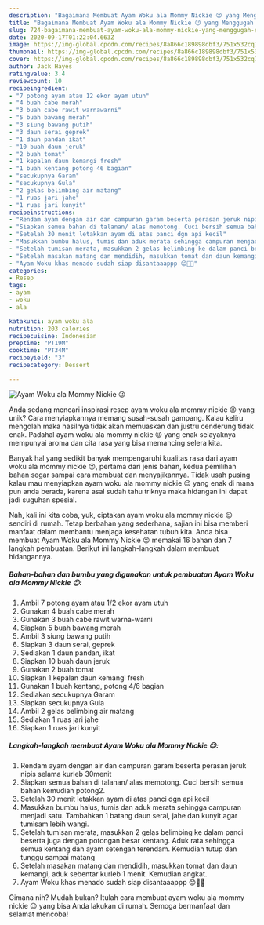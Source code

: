 ```yaml
---
description: "Bagaimana Membuat Ayam Woku ala Mommy Nickie 😉 yang Menggugah Selera"
title: "Bagaimana Membuat Ayam Woku ala Mommy Nickie 😉 yang Menggugah Selera"
slug: 724-bagaimana-membuat-ayam-woku-ala-mommy-nickie-yang-menggugah-selera
date: 2020-09-17T01:22:04.663Z
image: https://img-global.cpcdn.com/recipes/8a866c189898dbf3/751x532cq70/ayam-woku-ala-mommy-nickie-😉-foto-resep-utama.jpg
thumbnail: https://img-global.cpcdn.com/recipes/8a866c189898dbf3/751x532cq70/ayam-woku-ala-mommy-nickie-😉-foto-resep-utama.jpg
cover: https://img-global.cpcdn.com/recipes/8a866c189898dbf3/751x532cq70/ayam-woku-ala-mommy-nickie-😉-foto-resep-utama.jpg
author: Jack Hayes
ratingvalue: 3.4
reviewcount: 10
recipeingredient:
- "7 potong ayam atau 12 ekor ayam utuh"
- "4 buah cabe merah"
- "3 buah cabe rawit warnawarni"
- "5 buah bawang merah"
- "3 siung bawang putih"
- "3 daun serai geprek"
- "1 daun pandan ikat"
- "10 buah daun jeruk"
- "2 buah tomat"
- "1 kepalan daun kemangi fresh"
- "1 buah kentang potong 46 bagian"
- "secukupnya Garam"
- "secukupnya Gula"
- "2 gelas belimbing air matang"
- "1 ruas jari jahe"
- "1 ruas jari kunyit"
recipeinstructions:
- "Rendam ayam dengan air dan campuran garam beserta perasan jeruk nipis selama kurleb 30menit"
- "Siapkan semua bahan di talanan/ alas memotong. Cuci bersih semua bahan kemudian potong2."
- "Setelah 30 menit letakkan ayam di atas panci dgn api kecil"
- "Masukkan bumbu halus, tumis dan aduk merata sehingga campuran menjadi satu. Tambahkan 1 batang daun serai, jahe dan kunyit agar tumisam lebih wangi."
- "Setelah tumisan merata, masukkan 2 gelas belimbing ke dalam panci beserta juga dengan potongan besar kentang. Aduk rata sehingga semua kentang dan ayam setengah terendam. Kemudian tutup dan tunggu sampai matang"
- "Setelah masakan matang dan mendidih, masukkan tomat dan daun kemangi, aduk sebentar kurleb 1 menit. Kemudian angkat."
- "Ayam Woku khas menado sudah siap disantaaappp 😊👍🏻"
categories:
- Resep
tags:
- ayam
- woku
- ala

katakunci: ayam woku ala 
nutrition: 203 calories
recipecuisine: Indonesian
preptime: "PT19M"
cooktime: "PT34M"
recipeyield: "3"
recipecategory: Dessert

---
```



![Ayam Woku ala Mommy Nickie 😉](https://img-global.cpcdn.com/recipes/8a866c189898dbf3/751x532cq70/ayam-woku-ala-mommy-nickie-😉-foto-resep-utama.jpg)

Anda sedang mencari inspirasi resep ayam woku ala mommy nickie 😉 yang unik? Cara menyiapkannya memang susah-susah gampang. Kalau keliru mengolah maka hasilnya tidak akan memuaskan dan justru cenderung tidak enak. Padahal ayam woku ala mommy nickie 😉 yang enak selayaknya mempunyai aroma dan cita rasa yang bisa memancing selera kita.



Banyak hal yang sedikit banyak mempengaruhi kualitas rasa dari ayam woku ala mommy nickie 😉, pertama dari jenis bahan, kedua pemilihan bahan segar sampai cara membuat dan menyajikannya. Tidak usah pusing kalau mau menyiapkan ayam woku ala mommy nickie 😉 yang enak di mana pun anda berada, karena asal sudah tahu triknya maka hidangan ini dapat jadi suguhan spesial.


Nah, kali ini kita coba, yuk, ciptakan ayam woku ala mommy nickie 😉 sendiri di rumah. Tetap berbahan yang sederhana, sajian ini bisa memberi manfaat dalam membantu menjaga kesehatan tubuh kita. Anda bisa membuat Ayam Woku ala Mommy Nickie 😉 memakai 16 bahan dan 7 langkah pembuatan. Berikut ini langkah-langkah dalam membuat hidangannya.

<!--inarticleads1-->

##### Bahan-bahan dan bumbu yang digunakan untuk pembuatan Ayam Woku ala Mommy Nickie 😉:

1. Ambil 7 potong ayam atau 1/2 ekor ayam utuh
1. Gunakan 4 buah cabe merah
1. Gunakan 3 buah cabe rawit warna-warni
1. Siapkan 5 buah bawang merah
1. Ambil 3 siung bawang putih
1. Siapkan 3 daun serai, geprek
1. Sediakan 1 daun pandan, ikat
1. Siapkan 10 buah daun jeruk
1. Gunakan 2 buah tomat
1. Siapkan 1 kepalan daun kemangi fresh
1. Gunakan 1 buah kentang, potong 4/6 bagian
1. Sediakan secukupnya Garam
1. Siapkan secukupnya Gula
1. Ambil 2 gelas belimbing air matang
1. Sediakan 1 ruas jari jahe
1. Siapkan 1 ruas jari kunyit




<!--inarticleads2-->

##### Langkah-langkah membuat Ayam Woku ala Mommy Nickie 😉:

1. Rendam ayam dengan air dan campuran garam beserta perasan jeruk nipis selama kurleb 30menit
1. Siapkan semua bahan di talanan/ alas memotong. Cuci bersih semua bahan kemudian potong2.
1. Setelah 30 menit letakkan ayam di atas panci dgn api kecil
1. Masukkan bumbu halus, tumis dan aduk merata sehingga campuran menjadi satu. Tambahkan 1 batang daun serai, jahe dan kunyit agar tumisam lebih wangi.
1. Setelah tumisan merata, masukkan 2 gelas belimbing ke dalam panci beserta juga dengan potongan besar kentang. Aduk rata sehingga semua kentang dan ayam setengah terendam. Kemudian tutup dan tunggu sampai matang
1. Setelah masakan matang dan mendidih, masukkan tomat dan daun kemangi, aduk sebentar kurleb 1 menit. Kemudian angkat.
1. Ayam Woku khas menado sudah siap disantaaappp 😊👍🏻




Gimana nih? Mudah bukan? Itulah cara membuat ayam woku ala mommy nickie 😉 yang bisa Anda lakukan di rumah. Semoga bermanfaat dan selamat mencoba!
